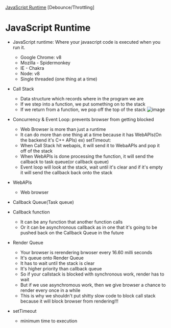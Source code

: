 [JavaScript Runtime](#JavaScript-Runtime)
[Debounce/Throttling]

# JavaScript Runtime

- JavaScript runtime: Where your javascript code is executed when you run it. 
  - Google Chrome: v8
  - Mozilla - Spidermonkey
  - IE - Chakra
  - Node: v8
  - Single threaded (one thing at a time)
 
- Call Stack
  - Data structure which records where in the program we are
  - If we step into a function, we put something on to the stack
  - If we return from a function, we pop off the top of the stack
 ![image](https://github.com/nuricheun/OSCP/assets/14031269/ce76659a-d2b3-4e03-ba21-2ec8c1b34f4d)

- Concurrency & Event Loop: prevents browser from getting blocked
  - Web Browser is more than just a runtime
  - It can do more than one thing at a time because it has WebAPIs(On the backend it's C++ APIs)
  ex) setTimeout:
  - When Call Stack hit webapis, it will send it to WebaAPIs and pop it off of the stack
  - When WebAPIs is done processing the function, it will send the callback to task queue(or callback queue)
  - Event loop will look at the stack, wait until it's clear and if it's empty it will send the callback back onto the stack

- WebAPIs
  - Web browser
 
- Callback Queue(Task queue)



- Callback function
  - It can be any function that another function calls
  - Or it can be asynchronous callback as in one that it's going to be pushed back on the Callback Queue in the future

- Render Queue
  - Your browser is rerendering brwoser every 16.60 milli seconds
  - It's queue onto Render Queue
  - It has to wait until the stack is clear
  - It's higher priority than callback queue
  - So if your callstack is blocked with synchronous work, render has to wait
  - But if we use asynchromous work, then we give browser a chance to render every once in a while
  - This is why we shouldn't put shitty slow code to block call stack because it will block browser from rendering!!!

 
- setTimeout
  - minimum time to execution
